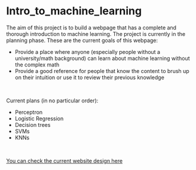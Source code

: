 # Intro_to_machine_learning
The aim of this project is to build a webpage that has a complete and thorough introduction to machine learning. The project is currently in the planning phase. These are the current goals of this webpage:
* Provide a place where anyone (especially people without a university/math background) can learn about machine learning without the complex math
* Provide a good reference for people that know the content to brush up on their intuition or use it to review their previous knowledge

<br/>

Current plans (in no particular order):
* Perceptron
* Logistic Regression
* Decision trees
* SVMs
* KNNs

<br/>

[You can check the current website design here](https://docs.google.com/document/d/1cByYCMMDgzoL0i9bEDjmjEw0gxpc2jDISD7pW8LX_FA/edit?usp=sharing)

